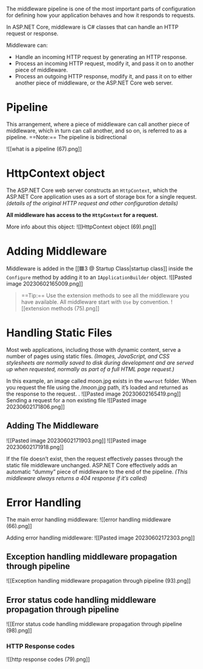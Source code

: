 The middleware pipeline is one of the most important parts of configuration for defining how your application behaves and how it responds to requests.

In ASP.NET Core, middleware is C# classes that can handle an HTTP request or response.

Middleware can:
- Handle an incoming HTTP request by generating an HTTP response.
- Process an incoming HTTP request, modify it, and pass it on to another piece of middleware.
- Process an outgoing HTTP response, modify it, and pass it on to either another piece of middleware, or the ASP.NET Core web server.

# Pipeline
This arrangement, where a piece of middleware can call another piece of middleware, which in turn can call another, and so on, is referred to as a pipeline.
==Note:== The pipeline is bidirectional

![[what is a pipeline (67).png]]

# HttpContext object
The ASP.NET Core web server constructs an `HttpContext`, which the ASP.NET Core application uses as a sort of storage box for a single request. *(details of the original HTTP request and other configuration details)*

**All middleware has access to the `HttpContext` for a request.**

More info about this object:
![[HttpContext object (69).png]]

# Adding Middleware
Middleware is added in the [[🟦3 @ Startup Class|startup class]] inside the `Configure` method by adding it to an `IApplicationBuilder` object.
![[Pasted image 20230602165009.png]]

> ==Tip:== Use the extension methods to see all the middleware you have available. All middleware start with `Use` by convention.
> ![[extension methods (75).png]]

# Handling Static Files
Most web applications, including those with dynamic content, serve a number of pages using static files. *(Images, JavaScript, and CSS stylesheets are normally saved to disk during development and are served up when requested, normally as part of a full HTML page request.)*

In this example, an image called moon.jpg exists in the `wwwroot` folder. When you request the file using the */moon.jpg* path, it’s loaded and returned as the response to the request. .
![[Pasted image 20230602165419.png]]
Sending a request for a non existing file
![[Pasted image 20230602171806.png]]

## Adding The Middleware
![[Pasted image 20230602171903.png]]
![[Pasted image 20230602171918.png]]

If the file doesn’t exist, then the request effectively passes through the static file middleware unchanged.
ASP.NET Core effectively adds an automatic “dummy” piece of middleware to the end of the pipeline. *(This middleware always returns a 404 response if it’s called)*


# Error Handling

The main error handling middleware:
![[error handling middleware (66).png]]

Adding error handling middleware:
![[Pasted image 20230602172303.png]]

## Exception handling middleware propagation through pipeline
![[Exception handling middleware propagation through pipeline (93).png]]

## Error status code handling middleware propagation through pipeline

![[Error status code handling middleware propagation through pipeline  (98).png]]

### HTTP Response codes
![[http response codes (79).png]]